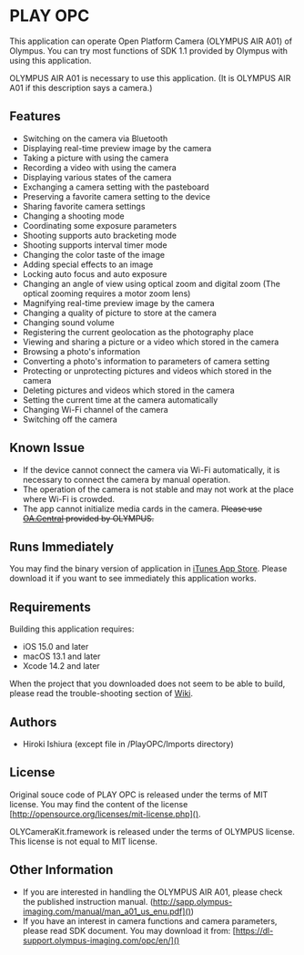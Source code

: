# PLAY OPC

This application can operate Open Platform Camera (OLYMPUS AIR A01) of Olympus.
You can try most functions of SDK 1.1 provided by Olympus with using this application.

OLYMPUS AIR A01 is necessary to use this application.
(It is OLYMPUS AIR A01 if this description says a camera.)

## Features

* Switching on the camera via Bluetooth
* Displaying real-time preview image by the camera
* Taking a picture with using the camera
* Recording a video with using the camera
* Displaying various states of the camera
* Exchanging a camera setting with the pasteboard
* Preserving a favorite camera setting to the device
* Sharing favorite camera settings
* Changing a shooting mode
* Coordinating some exposure parameters
* Shooting supports auto bracketing mode
* Shooting supports interval timer mode
* Changing the color taste of the image
* Adding special effects to an image
* Locking auto focus and auto exposure
* Changing an angle of view using optical zoom and digital zoom (The optical zooming requires a motor zoom lens)
* Magnifying real-time preview image by the camera
* Changing a quality of picture to store at the camera
* Changing sound volume
* Registering the current geolocation as the photography place
* Viewing and sharing a picture or a video which stored in the camera
* Browsing a photo's information
* Converting a photo's information to parameters of camera setting
* Protecting or unprotecting pictures and videos which stored in the camera
* Deleting pictures and videos which stored in the camera
* Setting the current time at the camera automatically
* Changing Wi-Fi channel of the camera
* Switching off the camera

## Known Issue

* If the device cannot connect the camera via Wi-Fi automatically, it is necessary to connect the camera by manual operation.
* The operation of the camera is not stable and may not work at the place where Wi-Fi is crowded.
* The app cannot initialize media cards in the camera. ~~Please use [OA.Central](app.olympus-imaging.com/oacentral/) provided by OLYMPUS.~~

## Runs Immediately

You may find the binary version of application in [iTunes App Store](https://itunes.apple.com/app/play-opc/id999316498). Please download it if you want to see immediately this application works. 

## Requirements

Building this application requires:

* iOS 15.0 and later
* macOS 13.1 and later
* Xcode 14.2 and later

When the project that you downloaded does not seem to be able to build, please read the trouble-shooting section of [Wiki](https://github.com/ura14h/PlayOPC/wiki).

## Authors

* Hiroki Ishiura (except file in /PlayOPC/Imports directory)

## License

Original souce code of PLAY OPC is released under the terms of MIT license. You may find the content of the license [http://opensource.org/licenses/mit-license.php]().

OLYCameraKit.framework is released under the terms of OLYMPUS license. This license is not equal to MIT license.

## Other Information

* If you are interested in handling the OLYMPUS AIR A01, please check the published instruction manual. (http://sapp.olympus-imaging.com/manual/man_a01_us_enu.pdf]())  
* If you have an interest in camera functions and camera parameters, please read SDK document. You may download it from: [https://dl-support.olympus-imaging.com/opc/en/]()
